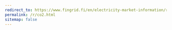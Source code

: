 ```yaml
---
redirect_to: https://www.fingrid.fi/en/electricity-market-information/real-time-co2-emissions-estimate/
permalink: /r/co2.html
sitemap: false
---
```

